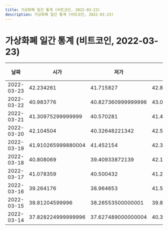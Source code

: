 ```yaml
---
title: 가상화폐 일간 통계 (비트코인, 2022-03-23)
description: 가상화폐 일간 통계 (비트코인, 2022-03-23)
---
```


가상화폐 일간 통계 (비트코인, 2022-03-23)
===

|날짜|시가|저가|고가|종가|비고|
|--|--|--|--|--|--|
|2022-03-23|42.234261|41.715827|42.82527099989|42.822076|    |
|2022-03-22|40.983776|40.827360999999996|43.096475|42.209597|    |
|2022-03-21|41.30975299999999|40.570281|41.470304|40.983776|    |
|2022-03-20|42.104504|40.32648221342|42.54166666667|41.214152999999996|    |
|2022-03-19|41.910265999880004|41.452154|42.3|42.091425|    |
|2022-03-18|40.808069|39.40933872139|42.175428999999994|41.709803|    |
|2022-03-17|41.078359|40.500432|41.230205000000005|40.893177|    |
|2022-03-16|39.264176|38.964653|41.536359|41.078358|    |
|2022-03-15|39.81204599996|38.26553500000001|39.81204599996|39.307572307529995|    |
|2022-03-14|37.828224999999996|37.627489000000004|40.3539272|39.550846|    |
